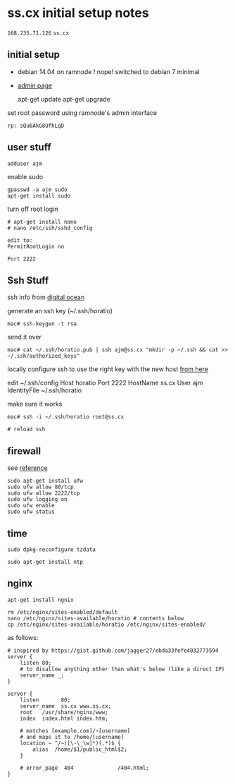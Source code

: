 # ss.cx initial setup notes

`168.235.71.126` `ss.cx`

## initial setup

* debian 14.04 on ramnode ! nope! switched to debian 7 minimal

* [admin page](https://vpscp.ramnode.com/)

    apt-get update
    apt-get upgrade

set root password using ramnode's admin interface

    rp: sQu6AkG8UfhLqD


## user stuff

    adduser ajm

enable sudo

    gpasswd -a ajm sudo
    apt-get install sudo

turn off root login

    # apt-get install nano
    # nano /etc/ssh/sshd_config

    edit to:
    PermitRootLogin no

    Port 2222

## Ssh Stuff

ssh info from [digital ocean](https://www.digitalocean.com/community/tutorials/how-to-set-up-ssh-keys--2)

generate an ssh key (~/.ssh/horatio)

    mac# ssh-keygen -t rsa

send it over

    mac# cat ~/.ssh/horatio.pub | ssh ajm@ss.cx "mkdir -p ~/.ssh && cat >>  ~/.ssh/authorized_keys"

locally configure ssh to use the right key with the new host [from here](http://nerderati.com/2011/03/17/simplify-your-life-with-an-ssh-config-file/)

edit ~/.ssh/config
    Host horatio
      Port 2222
      HostName ss.cx
      User ajm
      IdentityFile ~/.ssh/horatio

make sure it works

    mac# ssh -i ~/.ssh/horatio root@ss.cx

    # reload ssh

## firewall

see [reference](https://www.digitalocean.com/community/tutorials/additional-recommended-steps-for-new-ubuntu-14-04-servers)

    sudo apt-get install ufw
    sudo ufw allow 80/tcp
    sudo ufw allow 2222/tcp
    sudo ufw logging on
    sudo ufw enable
    sudo ufw status

## time

    sudo dpkg-reconfigure tzdata

    sudo apt-get install ntp

<!-- ## swap

    sudo fallocate -l 512M /swapfile
    sudo chmod 600 /swapfile
    sudo mkswap /swapfile
    sudo swapon /swapfile
    sudo sh -c 'echo "/swapfile none swap sw 0 0" >> /etc/fstab' -->

## nginx

    apt-get install ngnix

    rm /etc/nginx/sites-enabled/default
    nano /etc/nginx/sites-available/horatio # contents below
    cp /etc/nginx/sites-available/horatio /etc/nginx/sites-enabled/

as follows:

    # inspired by https://gist.github.com/jagger27/ebda33fefe4032773594
    server {
        listen 80;
        # to disallow anything other than what's below (like a direct IP)
        server_name _;
    }

    server {
        listen       80;
        server_name  ss.cx www.ss.cx;
        root   /usr/share/nginx/www;
        index  index.html index.htm;

        # matches [example.com]/~[username]
        # and maps it to /home/[username]
        location ~ ^/~([\-\_\w]*)(.*)$ {
            alias  /home/$1/public_html$2;
        }

        # error_page  404              /404.html;
    }
